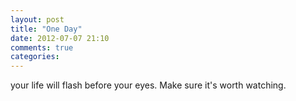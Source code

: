 ```yaml
---
layout: post
title: "One Day"
date: 2012-07-07 21:10
comments: true
categories: 
---
```

your life will flash before your eyes. Make sure it's worth watching.
